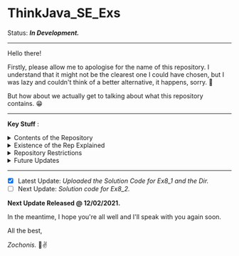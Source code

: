 # ThinkJava_SE_Exs

Status: ___In Development.___

- - - -

Hello there!

Firstly, please allow me to apologise for the name of this repository. I understand that it might not be the clearest one I could have chosen, but I was lazy and couldn't think
of a better alternative, it happens, sorry. :grimacing:

But how about we actually get to talking about what this repository contains. :grin:

- - - -

__Key Stuff__ :

<details>
  <summary>Contents of the Repository</summary>
  <p></p>
  <p>Ok, this repository contains a bunch of folders and files that represent solutions for the problems which are proposed in the 2nd edition of the "Think Java" book by Allen B. Downey and Chris Mayfield.</p>
</details>

<details>
  <summary>Existence of the Rep Explained</summary>
  <p></p>
  <p>I made this repository because I thought it was a neat little project to work on and it has helped me get familiar with the basics of GitHub. :wink:</p>
</details>

<details>
  <summary>Repository Restrictions</summary>
  <p></p>
  <p>As far as I'm concerned, you are ok to do whatever you want with the code you find in this repository. I'm not too fussed about it. :grin:</p>
</details>

<details>
  <summary>Future Updates</summary>
  <p></p>
  <p>Right now, I still have to finish off code for many of the chapters and check it before sending it to the repository so this project is still in progress and will be continuously updated, I'll probably have to update this read me though if I make the rep public. :laughing:</p>
</details>

- - - -

- [X] Latest Update: _Uploaded the Solution Code for Ex8_1 and the Dir._ 
- [ ] Next Update: _Solution code for Ex8_2._

__Next Update Released @ 12/02/2021.__

In the meantime, I hope you're all well and I'll speak with you again soon. 

All the best,

_Zochonis._ :facepunch::v:
